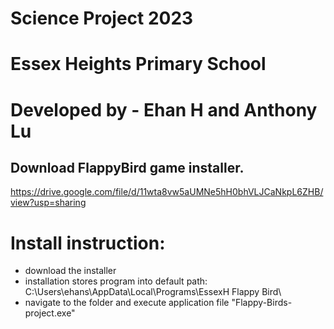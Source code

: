 # Science Project 2023
# Essex Heights Primary School

# Developed by - Ehan H and Anthony Lu

## Download FlappyBird game installer.
https://drive.google.com/file/d/11wta8vw5aUMNe5hH0bhVLJCaNkpL6ZHB/view?usp=sharing

# Install instruction:
- download the installer
- installation stores program into default path: C:\Users\ehans\AppData\Local\Programs\EssexH Flappy Bird\
- navigate to the folder and execute application file "Flappy-Birds-project.exe"
